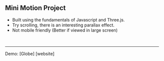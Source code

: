 ## Mini Motion Project
- Built using the fundamentals of Javascript and Three.js.
- Try scrolling, there is an interesting parallax effect.
- Not mobile friendly (Better if viewed in large screen)
<br>
<hr />
Demo: [Globe] [website]

[website]: https://silly-joliot-18f3e7.netlify.app
